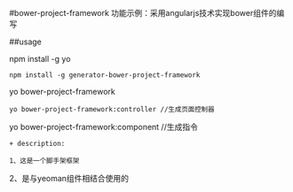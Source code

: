 #bower-project-framework
功能示例：采用angularjs技术实现bower组件的编写

##usage


  npm install -g yo
  ```
  npm install -g generator-bower-project-framework
  ```
  yo bower-project-framework
  ```
  yo bower-project-framework:controller //生成页面控制器
  ```
  yo bower-project-framework:component //生成指令
  ```
+ description:

 1、这是一个脚手架框架
 ```
 2、是与yeoman组件相结合使用的
 ```



